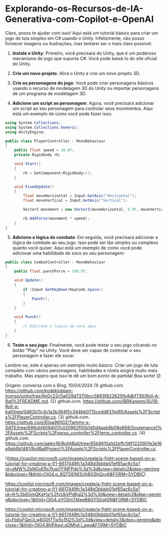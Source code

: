 # Explorando-os-Recursos-de-IA-Generativa-com-Copilot-e-OpenAI
Claro, posso te ajudar com isso! Aqui está um tutorial básico para criar um jogo de luta simples em C# usando o Unity. Infelizmente, não posso fornecer imagens ou ilustrações, mas tentarei ser o mais claro possível.

1. **Instale o Unity**: Primeiro, você precisará do Unity, que é um poderoso mecanismo de jogo que suporta C#. Você pode baixá-lo do site oficial do Unity.

2. **Crie um novo projeto**: Abra o Unity e crie um novo projeto 3D.

3. **Crie os personagens do jogo**: Você pode criar personagens básicos usando o recurso de modelagem 3D do Unity ou importar personagens de um programa de modelagem 3D.

4. **Adicione um script ao personagem**: Agora, você precisará adicionar um script ao seu personagem para controlar seus movimentos. Aqui está um exemplo de como você pode fazer isso:

```csharp
using System.Collections;
using System.Collections.Generic;
using UnityEngine;

public class PlayerController : MonoBehaviour
{
    public float speed = 10.0f;
    private Rigidbody rb;

    void Start()
    {
        rb = GetComponent<Rigidbody>();
    }

    void FixedUpdate()
    {
        float moveHorizontal = Input.GetAxis("Horizontal");
        float moveVertical = Input.GetAxis("Vertical");

        Vector3 movement = new Vector3(moveHorizontal, 0.0f, moveVertical);

        rb.AddForce(movement * speed);
    }
}
```

5. **Adicione a lógica de combate**: Em seguida, você precisará adicionar a lógica de combate ao seu jogo. Isso pode ser tão simples ou complexo quanto você quiser. Aqui está um exemplo de como você pode adicionar uma habilidade de soco ao seu personagem:

```csharp
public class CombatController : MonoBehaviour
{
    public float punchForce = 100.0f;

    void Update()
    {
        if (Input.GetKeyDown(KeyCode.Space))
        {
            Punch();
        }
    }

    void Punch()
    {
        // Adicione a lógica de soco aqui
    }
}
```

6. **Teste o seu jogo**: Finalmente, você pode testar o seu jogo clicando no botão "Play" no Unity. Você deve ser capaz de controlar o seu personagem e fazer ele socar.

Lembre-se, este é apenas um exemplo muito básico. Criar um jogo de luta completo com vários personagens, habilidades e níveis exigirá muito mais trabalho. Mas espero que isso te dê um bom ponto de partida! Boa sorte! 😊

Origem: conversa com o Bing, 10/04/2024
(1) github.com. https://github.com/kodeklubben-tromso/unity/tree/6e0c22c5a029d7370bcc5893f822625fb4dbf736/Roll-A-Ball%2FREADME.md.
(2) github.com. https://github.com/IBRKareem/SU18-Roll-a-ball/tree/0d82b11c4c1a3b384f5c344bb0715cedd837edf6/Assets%2FScripts%2FPlayerController.cs.
(3) github.com. https://github.com/Elisa96002/Tammy-s-GATE/tree/699cbf4094017c020962f05b1d0d4aeb8b08e888/Soutenance1%2FAssets%2FScripts%2Fperso_controller%2Fterre_controller.cs.
(4) github.com. https://github.com/aaley18/RollABall/tree/65b8610a1d2effc58f1220901e3e16e9ab6b1481/RollBallProject%2FAssets%2FScripts%2FPlayerController.cs.



!(https://copilot.microsoft.com/images/create/a-fight-scene-based-on-a-tutorial-for-creating-a-f/1-6617449fc1a348d3bbbb01ef65ac6c5a?id=oMW%2bNGyERs7kspTFlNFPdg%3d%3d&view=detailv2&idpp=genimg&idpclose=1&thId=OIG4.q_9QTDElM3UhBGShQcx6&FORM=SYDBIC)

https://copilot.microsoft.com/images/create/a-fight-scene-based-on-a-tutorial-for-creating-a-f/1-6617449fc1a348d3bbbb01ef65ac6c5a?id=ih%2b6GmQKaYla%2fyUbVPdKgQ%3d%3d&view=detailv2&idpp=genimg&idpclose=1&thId=OIG4.qYO0mTAteeB8GY5GgtGN&FORM=SYDBIC

https://copilot.microsoft.com/images/create/a-fight-scene-based-on-a-tutorial-for-creating-a-f/1-6617449fc1a348d3bbbb01ef65ac6c5a?id=Fb6sFQeULw8G0f7Tw5s15Q%3d%3d&view=detailv2&idpp=genimg&idpclose=1&thId=OIG4.8hlFAexl.qDMhd.l_awg&FORM=SYDBIC
